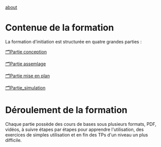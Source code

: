 
[about](tree/main/about)



# Contenue de la formation 
La formation d'initiation est structurée en quatre grandes parties : 

[🗂️Partie conception]()

[🗂️Partie assemlage]()

[🗂️Partie mise en plan]()

[🗂️Partie_simulation]()


# Déroulement de la formation 
Chaque partie possède des cours de bases sous plusieurs formats, PDF, vidéos, à suivre étapes par étapes pour apprendre l'utilisation, des exercices de simples utilisation et en fin des TPs d'un niveau un plus difficile.








